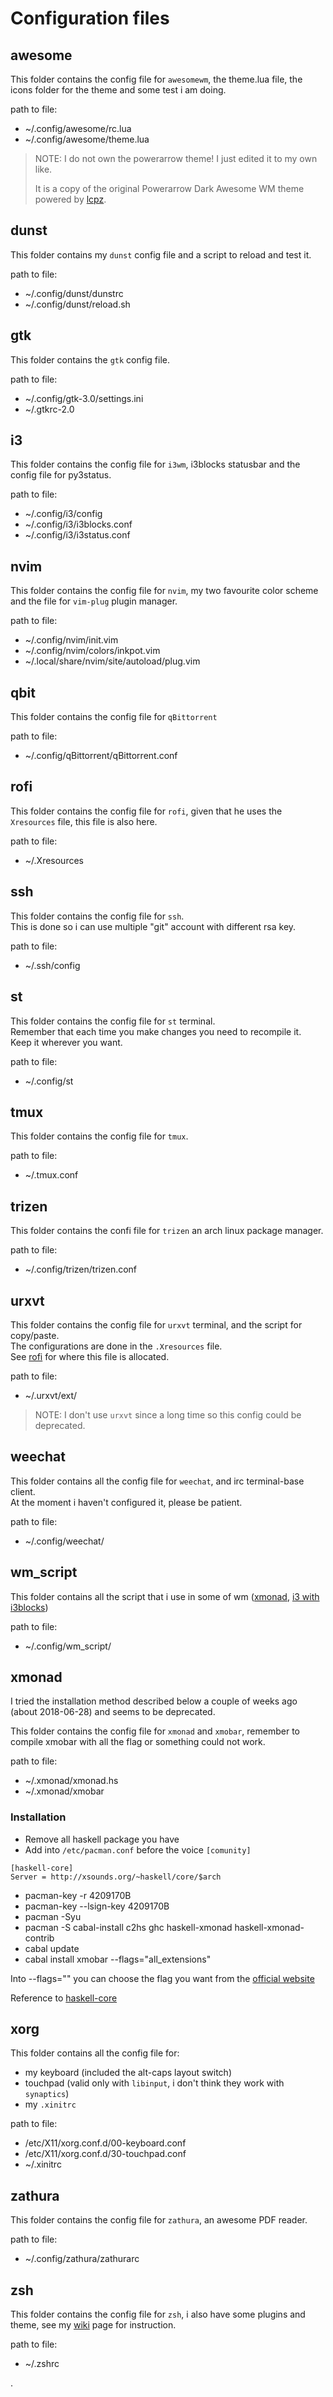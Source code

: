 # Configuration files

## awesome
This folder contains the config file for `awesomewm`, the theme.lua file, the
icons folder for the theme and some test i am doing.

path to file:
- ~/.config/awesome/rc.lua
- ~/.config/awesome/theme.lua

> NOTE: I do not own the powerarrow theme! I just edited it to my own like.
>
> It is a copy of the original Powerarrow Dark Awesome WM theme powered by
> [lcpz](www.github.com/lcpz).

## dunst
This folder contains my `dunst` config file and a script to reload and test it.

path to file:
- ~/.config/dunst/dunstrc
- ~/.config/dunst/reload.sh

## gtk
This folder contains the `gtk` config file.

path to file:
- ~/.config/gtk-3.0/settings.ini
- ~/.gtkrc-2.0

## i3
This folder contains the config file for `i3wm`, i3blocks statusbar and the
config file for py3status.

path to file:
- ~/.config/i3/config
- ~/.config/i3/i3blocks.conf
- ~/.config/i3/i3status.conf

## nvim
This folder contains the config file for `nvim`, my two favourite color scheme
and the file for `vim-plug` plugin manager.

path to file:
- ~/.config/nvim/init.vim
- ~/.config/nvim/colors/inkpot.vim
- ~/.local/share/nvim/site/autoload/plug.vim

## qbit
This folder contains the config file for `qBittorrent`

path to file:
- ~/.config/qBittorrent/qBittorrent.conf

## rofi
This folder contains the config file for `rofi`, given that he uses the
`Xresources` file, this file is also here.

path to file:
- ~/.Xresources

## ssh
This folder contains the config file for `ssh`.  
This is done so i can use multiple "git" account with different rsa key.

path to file:
- ~/.ssh/config

## st
This folder contains the config file for `st` terminal.  
Remember that each time you make changes you need to recompile it.  
Keep it wherever you want.

path to file:
- ~/.config/st

## tmux
This folder contains the config file for `tmux`.

path to file:
- ~/.tmux.conf

## trizen
This folder contains the confi file for `trizen` an arch linux package manager.

path to file:
- ~/.config/trizen/trizen.conf

## urxvt
This folder contains the config file for `urxvt` terminal, and the script for
copy/paste.  
The configurations are done in the `.Xresources` file.  
See [rofi](#rofi) for where this file is allocated.

path to file:
- ~/.urxvt/ext/

> NOTE: I don't use `urxvt` since a long time so this config could be
> deprecated.

## weechat
This folder contains all the config file for `weechat`, and irc terminal-base
client.  
At the moment i haven't configured it, please be patient.

path to file:
- ~/.config/weechat/

## wm_script
This folder contains all the script that i use in some of wm ([xmonad](#xmonad),
[i3 with i3blocks](#i3))

path to file:
- ~/.config/wm_script/

## xmonad
I tried the installation method described below a couple of weeks ago (about
2018-06-28) and seems to be deprecated.

This folder contains the config file for `xmonad` and `xmobar`, remember to
compile xmobar with all the flag or something could not work.

path to file:
- ~/.xmonad/xmonad.hs
- ~/.xmonad/xmobar

### Installation
- Remove all haskell package you have
- Add into `/etc/pacman.conf` before the voice `[comunity]`
```
[haskell-core]  
Server = http://xsounds.org/~haskell/core/$arch
```
- pacman-key -r 4209170B
- pacman-key --lsign-key 4209170B
- pacman -Syu
- pacman -S cabal-install c2hs ghc haskell-xmonad haskell-xmonad-contrib
- cabal update
- cabal install xmobar --flags="all_extensions"

Into --flags="" you can choose the flag you want from the [official
website](http://projects.haskell.org/xmobar/#using-cabal-install)

Reference to
[haskell-core](https://wiki.archlinux.org/index.php/ArchHaskell#haskell-core)

## xorg
This folder contains all the config file for:
- my keyboard (included the alt-caps layout switch)
- touchpad (valid only with `libinput`, i don't think they work with
  `synaptics`)
- my `.xinitrc`

path to file:
- /etc/X11/xorg.conf.d/00-keyboard.conf
- /etc/X11/xorg.conf.d/30-touchpad.conf
- ~/.xinitrc

## zathura
This folder contains the config file for `zathura`, an awesome PDF reader.

path to file:
- ~/.config/zathura/zathurarc

## zsh
This folder contains the config file for `zsh`, i also have some plugins and
theme, see my [wiki](https://gitlab.com/seintz/config/wikis/home) page for
instruction.

path to file:
- ~/.zshrc


.
